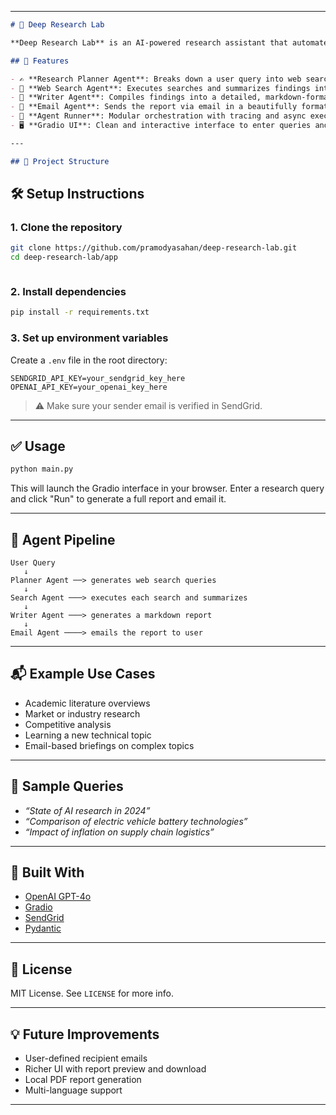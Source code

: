 
---

```markdown
# 🧠 Deep Research Lab

**Deep Research Lab** is an AI-powered research assistant that automates deep web research, report generation, and email delivery — all orchestrated using LLM agents. It helps you turn any query into a full-length report backed by automated web search and structured summarization.

## 🚀 Features

- ✍️ **Research Planner Agent**: Breaks down a user query into web search tasks.
- 🔎 **Web Search Agent**: Executes searches and summarizes findings into clean outputs.
- 📄 **Writer Agent**: Compiles findings into a detailed, markdown-formatted report.
- 📧 **Email Agent**: Sends the report via email in a beautifully formatted HTML template.
- 🧩 **Agent Runner**: Modular orchestration with tracing and async execution.
- 🖥️ **Gradio UI**: Clean and interactive interface to enter queries and view results.

---

## 📁 Project Structure

```

## 🛠️ Setup Instructions

### 1. Clone the repository
```bash
git clone https://github.com/pramodyasahan/deep-research-lab.git
cd deep-research-lab/app



````

### 2. Install dependencies

```bash
pip install -r requirements.txt
```

### 3. Set up environment variables

Create a `.env` file in the root directory:

```env
SENDGRID_API_KEY=your_sendgrid_key_here
OPENAI_API_KEY=your_openai_key_here
```

> ⚠️ Make sure your sender email is verified in SendGrid.

---

## ✅ Usage

```bash
python main.py
```

This will launch the Gradio interface in your browser.
Enter a research query and click "Run" to generate a full report and email it.

---

## 🧠 Agent Pipeline

```text
User Query
   ↓
Planner Agent ──> generates web search queries
   ↓
Search Agent ───> executes each search and summarizes
   ↓
Writer Agent ───> generates a markdown report
   ↓
Email Agent ────> emails the report to user
```

---

## 📬 Example Use Cases

* Academic literature overviews
* Market or industry research
* Competitive analysis
* Learning a new technical topic
* Email-based briefings on complex topics

---

## 🧪 Sample Queries

* *“State of AI research in 2024”*
* *“Comparison of electric vehicle battery technologies”*
* *“Impact of inflation on supply chain logistics”*

---

## 🤖 Built With

* [OpenAI GPT-4o](https://platform.openai.com/)
* [Gradio](https://www.gradio.app/)
* [SendGrid](https://sendgrid.com/)
* [Pydantic](https://docs.pydantic.dev/)

---

## 📄 License

MIT License. See `LICENSE` for more info.

---

## 💡 Future Improvements

* User-defined recipient emails
* Richer UI with report preview and download
* Local PDF report generation
* Multi-language support

---


